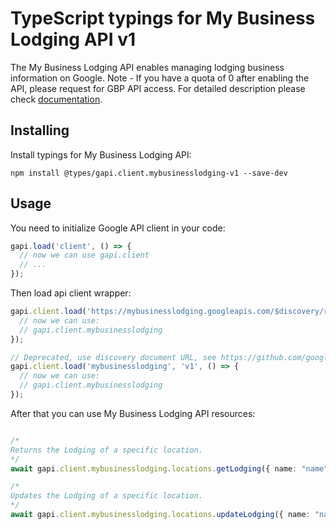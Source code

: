 # TypeScript typings for My Business Lodging API v1

The My Business Lodging API enables managing lodging business information on Google. Note - If you have a quota of 0 after enabling the API, please request for GBP API access.
For detailed description please check [documentation](https://developers.google.com/my-business/).

## Installing

Install typings for My Business Lodging API:

```
npm install @types/gapi.client.mybusinesslodging-v1 --save-dev
```

## Usage

You need to initialize Google API client in your code:

```typescript
gapi.load('client', () => {
  // now we can use gapi.client
  // ...
});
```

Then load api client wrapper:

```typescript
gapi.client.load('https://mybusinesslodging.googleapis.com/$discovery/rest?version=v1', () => {
  // now we can use:
  // gapi.client.mybusinesslodging
});
```

```typescript
// Deprecated, use discovery document URL, see https://github.com/google/google-api-javascript-client/blob/master/docs/reference.md#----gapiclientloadname----version----callback--
gapi.client.load('mybusinesslodging', 'v1', () => {
  // now we can use:
  // gapi.client.mybusinesslodging
});
```



After that you can use My Business Lodging API resources: <!-- TODO: make this work for multiple namespaces -->

```typescript

/*
Returns the Lodging of a specific location.
*/
await gapi.client.mybusinesslodging.locations.getLodging({ name: "name",  });

/*
Updates the Lodging of a specific location.
*/
await gapi.client.mybusinesslodging.locations.updateLodging({ name: "name",  });
```
